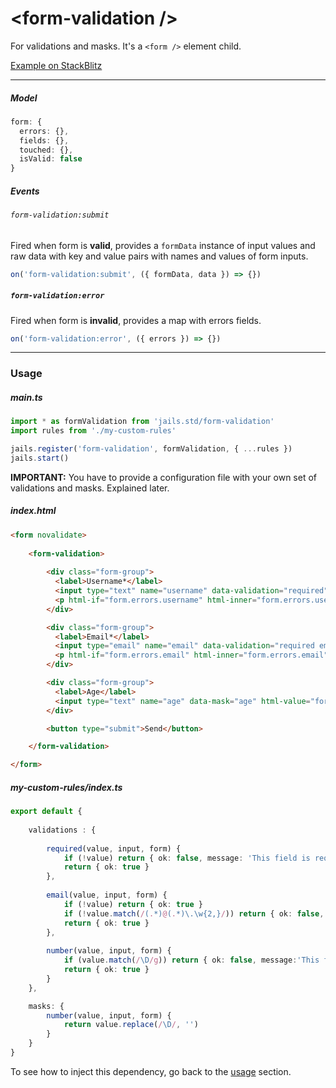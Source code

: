 # &lt;form-validation /&gt;

For validations and masks. It's a `<form />` element child.

[Example on StackBlitz](https://stackblitz.com/edit/jails-form-validation?file=index.ts)

---

##### Model
```ts
form: {
  errors: {},
  fields: {},
  touched: {},
  isValid: false
}
```

##### Events

###### `form-validation:submit`
Fired when form is **valid**, provides a `formData` instance of input values and raw data with key and value pairs with names and values of form inputs.

```ts
on('form-validation:submit', ({ formData, data }) => {})
```

##### `form-validation:error` 
Fired when form is **invalid**, provides a map with errors fields.

```ts
on('form-validation:error', ({ errors }) => {})
```

---


### Usage


##### main.ts
```ts
import * as formValidation from 'jails.std/form-validation'
import rules from './my-custom-rules'

jails.register('form-validation', formValidation, { ...rules })
jails.start()
```

**IMPORTANT:** You have to provide a configuration file with your own set of validations and masks. Explained later.

##### index.html

```html
<form novalidate>
    
    <form-validation>
        
        <div class="form-group">
          <label>Username*</label>
          <input type="text" name="username" data-validation="required" html-value="form.fields.username" />
          <p html-if="form.errors.username" html-inner="form.errors.username"></p>
        </div>

        <div class="form-group">
          <label>Email*</label>
          <input type="email" name="email" data-validation="required email" html-value="form.fields.email" />
          <p html-if="form.errors.email" html-inner="form.errors.email"></p>
        </div>

        <div class="form-group">
          <label>Age</label>
          <input type="text" name="age" data-mask="age" html-value="form.fields.age" />
        </div>

        <button type="submit">Send</button>

    </form-validation>

</form>
```

##### my-custom-rules/index.ts
```ts
export default {
    
    validations : {
        
        required(value, input, form) {
            if (!value) return { ok: false, message: 'This field is required'}
            return { ok: true }
        },
    
        email(value, input, form) {
            if (!value) return { ok: true }
            if (!value.match(/(.*)@(.*)\.\w{2,}/)) return { ok: false, message: 'Invalid email' }
            return { ok: true }
        },
    
        number(value, input, form) {
            if (value.match(/\D/g)) return { ok: false, message:'This field takes only number' }
            return { ok: true }
        }
    },

    masks: {
        number(value, input, form) {
            return value.replace(/\D/, '')
        }
    }
}
```
 
To see how to inject this dependency, go back to the [usage](#usage) section.